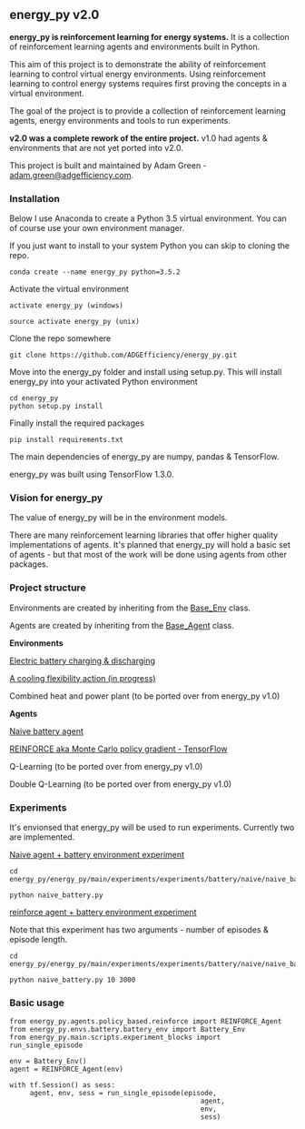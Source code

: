 ## energy_py v2.0

**energy_py is reinforcement learning for energy systems.** It is a collection of reinforcement learning agents and environments built in Python.

This aim of this project is to demonstrate the ability of reinforcement learning to control virtual energy environments.  Using reinforcement learning to control energy systems requires first proving the concepts in a virtual environment.

The goal of the project is to provide a collection of reinforcement learning agents, energy environments and tools to run experiments.  

**v2.0 was a complete rework of the entire project.**  v1.0 had agents & environments that are not yet ported into v2.0.  

This project is built and maintained by Adam Green - adam.green@adgefficiency.com.

### Installation
Below I use Anaconda to create a Python 3.5 virtual environment.  You can of course use your own environment manager.

If you just want to install to your system Python you can skip to cloning the repo.  
```
conda create --name energy_py python=3.5.2
```
Activate the virtual environment
```
activate energy_py (windows)

source activate energy_py (unix)
```
Clone the repo somewhere
```
git clone https://github.com/ADGEfficiency/energy_py.git
```
Move into the energy_py folder and install using setup.py.  This will install energy_py into your activated Python environment
```
cd energy_py
python setup.py install
```
Finally install the required packages
```
pip install requirements.txt
```
The main dependencies of energy_py are numpy, pandas & TensorFlow.  

energy_py was built using TensorFlow 1.3.0.

### Vision for energy_py
The value of energy_py will be in the environment models.

There are many reinforcement learning libraries that offer higher quality implementations of agents.  It's planned that energy_py will hold a basic set of agents - but that most of the work will be done using agents from other packages.  

### Project structure

Environments are created by inheriting from the [Base_Env](https://github.com/ADGEfficiency/energy_py/blob/master/energy_py/envs/env_core.py) class.  

Agents are created by inheriting from the [Base_Agent](https://github.com/ADGEfficiency/energy_py/blob/master/energy_py/agents/agent_core.py) class.  

**Environments**

[Electric battery charging & discharging](https://github.com/ADGEfficiency/energy_py/tree/master/energy_py/envs/battery)

[A cooling flexibility action (in progress)](https://github.com/ADGEfficiency/energy_py/tree/master/energy_py/envs/precool)

Combined heat and power plant (to be ported over from energy_py v1.0)

**Agents**

[Naive battery agent](https://github.com/ADGEfficiency/energy_py/blob/master/energy_py/agents/naive/naive_battery.py)

[REINFORCE aka Monte Carlo policy gradient - TensorFlow](https://github.com/ADGEfficiency/energy_py/blob/master/energy_py/agents/policy_based/reinforce.py)

Q-Learning (to be ported over from energy_py v1.0)

Double Q-Learning (to be ported over from energy_py v1.0)

### Experiments

It's envionsed that energy_py will be used to run experiments.  Currently two are implemented.

[Naive agent + battery environment experiment](https://github.com/ADGEfficiency/energy_py/blob/master/energy_py/main/experiments/battery/naive/naive_battery.py)
```
cd energy_py/energy_py/main/experiments/experiments/battery/naive/naive_battery.py

python naive_battery.py
```
[reinforce agent + battery environment experiment](https://github.com/ADGEfficiency/energy_py/blob/master/energy_py/main/experiments/battery/reinforce/reinforce_battery.py)

Note that this experiment has two arguments - number of episodes & episode length.
```
cd energy_py/energy_py/main/experiments/experiments/battery/naive/naive_battery.py

python naive_battery.py 10 3000
```

### Basic usage
```
from energy_py.agents.policy_based.reinforce import REINFORCE_Agent
from energy_py.envs.battery.battery_env import Battery_Env
from energy_py.main.scripts.experiment_blocks import run_single_episode

env = Battery_Env()
agent = REINFORCE_Agent(env)

with tf.Session() as sess:
     agent, env, sess = run_single_episode(episode,
                                               agent,
                                               env,
                                               sess)
```
